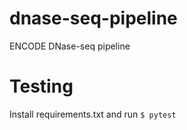 # dnase-seq-pipeline
ENCODE DNase-seq pipeline

# Testing
Install requirements.txt and run
`$ pytest`

